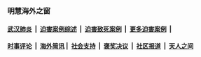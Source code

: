 
### 明慧海外之窗

####  [武汉肺炎](indexes/365.md?t=03170200) &nbsp;|&nbsp;  [迫害案例综述](indexes/328.md?t=03170200) &nbsp;|&nbsp; [迫害致死案例](indexes/277.md?t=03170200)  &nbsp;|&nbsp; [更多迫害案例](indexes/81.md?t=03170200)  &nbsp;|&nbsp; 
####  [时事评论](indexes/19.md?t=03170200) &nbsp;|&nbsp; [海外简讯](indexes/245.md?t=03170200)&nbsp;|&nbsp;  [社会支持](indexes/140.md?t=03170200) &nbsp;|&nbsp; [褒奖决议](indexes/282.md?t=03170200) &nbsp;|&nbsp; [社区报道](indexes/91.md?t=03170200)  &nbsp;|&nbsp; [天人之间](indexes/78.md?t=03170200) 

